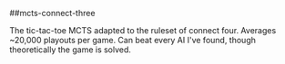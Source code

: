 ##mcts-connect-three

The tic-tac-toe MCTS adapted to the ruleset of connect four. Averages ~20,000 playouts per game. Can beat every AI I've found, though theoretically the game is solved.
